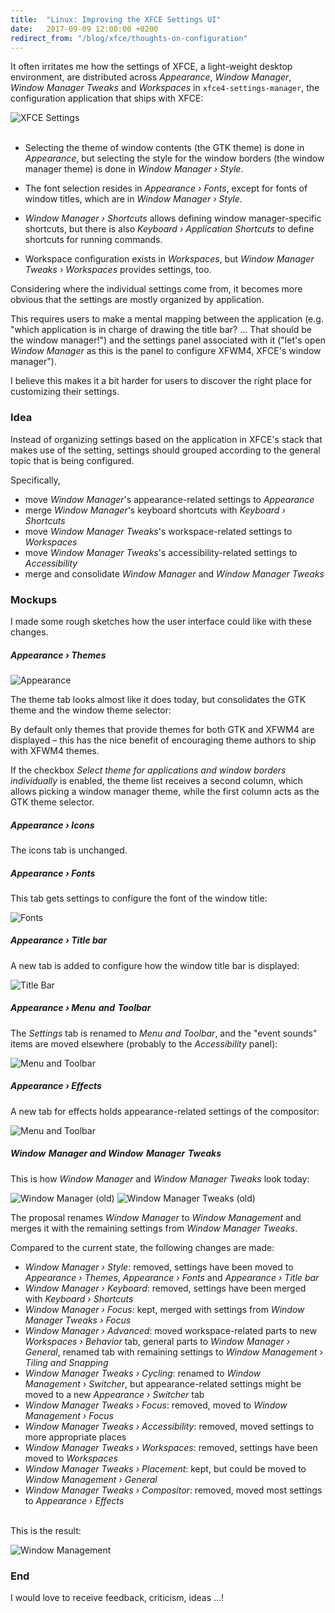 ```yaml
---
title:  "Linux: Improving the XFCE Settings UI"
date:   2017-09-09 12:00:00 +0200
redirect_from: "/blog/xfce/thoughts-on-configuration"
---
```


It often irritates me how the settings of XFCE, a light-weight desktop environment, are distributed across _Appearance_, _Window Manager_,
_Window Manager Tweaks_ and _Workspaces_ in `xfce4-settings-manager`, the configuration application that ships with XFCE:

![XFCE Settings](/assets/img/xfce/xfce-settings.png)<br/><br/>

- Selecting the theme of window contents (the GTK theme) is done in _Appearance_,
  but selecting the style for the window borders (the window manager theme) is done in _Window Manager › Style_.

- The font selection resides in _Appearance › Fonts_,
  except for fonts of window titles, which are in _Window Manager › Style_.

- _Window Manager › Shortcuts_ allows defining window manager-specific shortcuts,
  but there is also _Keyboard › Application Shortcuts_ to define shortcuts for running commands.

- Workspace configuration exists in _Workspaces_,
  but _Window Manager Tweaks › Workspaces_ provides settings, too.

Considering where the individual settings come from,
it becomes more obvious that the settings are mostly organized by application.

This requires users to make a mental mapping between the application
(e.g. "which application is in charge of drawing the title bar? ... That should be the window manager!")
and the settings panel associated with it
("let's open _Window Manager_ as this is the panel to configure XFWM4, XFCE's window manager").

I believe this makes it a bit harder for users to discover the right place for customizing their settings.

### Idea

Instead of organizing settings based on the application in XFCE's stack that makes use of the setting,
settings should grouped according to the general topic that is being configured.

Specifically,

- move _Window Manager_'s appearance-related settings to _Appearance_
- merge _Window Manager_'s keyboard shortcuts with _Keyboard › Shortcuts_
- move _Window Manager Tweaks_'s workspace-related settings to _Workspaces_
- move _Window Manager Tweaks_'s accessibility-related settings to _Accessibility_
- merge and consolidate _Window Manager_ and _Window Manager Tweaks_

### Mockups

I made some rough sketches how the user interface could like with these changes.

##### Appearance › Themes

![Appearance](/assets/img/xfce/appearance-1.png)

The theme tab looks almost like it does today, but consolidates the GTK theme and the window theme selector:

By default only themes that provide themes for both GTK and XFWM4 are displayed –
this has the nice benefit of encouraging theme authors to ship with XFWM4 themes.

If the checkbox _Select theme for applications and window borders individually_ is enabled,
the theme list receives a second column, which allows picking a window manager theme,
while the first column acts as the GTK theme selector.

##### Appearance › Icons

The icons tab is unchanged.

##### Appearance › Fonts

This tab gets settings to configure the font of the window title:

![Fonts](/assets/img/xfce/appearance-3.png)

##### Appearance › Title bar

A new tab is added to configure how the window title bar is displayed:

![Title Bar](/assets/img/xfce/appearance-4.png)

##### Appearance › Menu and Toolbar

The _Settings_ tab is renamed to _Menu and Toolbar_, and the "event sounds" items are moved elsewhere (probably to the _Accessibility_ panel):

![Menu and Toolbar](/assets/img/xfce/appearance-5.png)

##### Appearance › Effects

A new tab for effects holds appearance-related settings of the compositor:

![Menu and Toolbar](/assets/img/xfce/appearance-6.png)

##### Window Manager and Window Manager Tweaks

This is how _Window Manager_ and _Window Manager Tweaks_ look today:

![Window Manager (old)](/assets/img/xfce/wm-old.png) ![Window Manager Tweaks (old)](/assets/img/xfce/wmt-old.png)

The proposal renames _Window Manager_ to _Window Management_ and merges it with the remaining settings from _Window Manager Tweaks_.

Compared to the current state, the following changes are made:

- _Window Manager › Style_: removed, settings have been moved to _Appearance › Themes_, _Appearance › Fonts_ and _Appearance › Title bar_
- _Window Manager › Keyboard_: removed, settings have been merged with _Keyboard › Shortcuts_
- _Window Manager › Focus_: kept, merged with settings from _Window Manager Tweaks › Focus_
- _Window Manager › Advanced_: moved workspace-related parts to new _Workspaces › Behavior_ tab, general parts to _Window Manager › General_, renamed tab with remaining settings to _Window Management › Tiling and Snapping_
- _Window Manager Tweaks › Cycling_: renamed to _Window Management › Switcher_, but appearance-related settings might be moved to a new _Appearance › Switcher_ tab
- _Window Manager Tweaks › Focus_: removed, moved to _Window Management › Focus_
- _Window Manager Tweaks › Accessibility_: removed, moved settings to more appropriate places
- _Window Manager Tweaks › Workspaces_: removed, settings have been moved to _Workspaces_
- _Window Manager Tweaks › Placement_: kept, but could be moved to _Window Management › General_
- _Window Manager Tweaks › Compositor_: removed, moved most settings to _Appearance › Effects_

<br/>This is the result:

![Window Management](/assets/img/xfce/wm-new.png)

### End

I would love to receive feedback, criticism, ideas ...!
